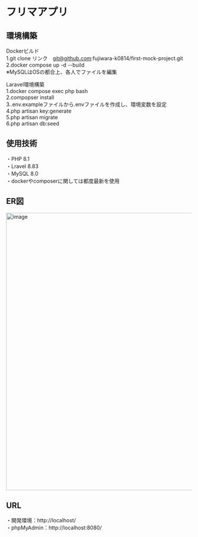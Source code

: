 # フリマアプリ
## 環境構築
Dockerビルド  
 1.git clone リンク　git@github.com:fujiwara-k0814/first-mock-project.git  
 2.docker compose up -d --build  
※MySQLはOSの都合上、各人でファイルを編集  
  
  
Laravel環境構築  
 1.docker compose exec php bash  
 2.compopser install  
 3..env.exampleファイルから.envファイルを作成し、環境変数を設定  
 4.php artisan key:generate  
 5.php artisan migrate  
 6.php artisan db:seed  

   
## 使用技術
・PHP 8.1  
・Lravel 8.83  
・MySQL 8.0  
・dockerやcomposerに関しては都度最新を使用  

  
## ER図  
<img width="609" height="753" alt="image" src="https://github.com/user-attachments/assets/654735ba-8c8a-45bd-990c-4deb27d0b8a2" />
  
  
## URL
・開発環境：http://localhost/  
・phpMyAdmin：http://localhost:8080/
